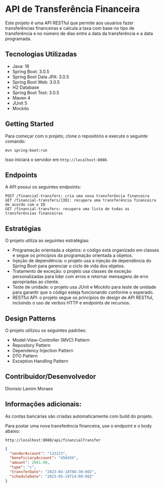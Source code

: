 # API de Transferência Financeira
Este projeto é uma API RESTful que permite aos usuários fazer transferências financeiras e calcula a taxa com base no tipo de transferência e no número de dias entre a data da transferência e a data programada.

## Tecnologias Utilizadas
+ Java: 18
+ Spring Boot: 3.0.5
+ Spring Boot Data JPA: 3.0.5
+ Spring Boot Web: 3.0.5
+ H2 Database
+ Spring Boot Test: 3.0.5
+ Maven 4
+ JUnit 5
+ Mockito

## Getting Started
Para começar com o projeto, clone o repositório e execute o seguinte comando:
```
mvn spring-boot:run
```
Isso iniciará o servidor em `http://localhost:8080`.

## Endpoints
A API possui os seguintes endpoints:
```
POST /financial-transfers: cria uma nova transferência financeira
GET /financial-transfers/{ID}: recupera uma transferência financeira de acordo com o ID
GET /financial-transfers: recupera uma lista de todas as transferências financeiras
```
## Estratégias
O projeto utiliza as seguintes estratégias:

+ Programação orientada a objetos: o código está organizado em classes e segue os princípios da programação orientada a objetos.
+ Injeção de dependência: o projeto usa a injeção de dependência do Spring Boot para gerenciar o ciclo de vida dos objetos.
+ Tratamento de exceção: o projeto usa classes de exceção personalizadas para lidar com erros e retornar mensagens de erro apropriadas ao cliente.
+ Teste de unidade: o projeto usa JUnit e Mockito para teste de unidade para garantir que o código esteja funcionando conforme o esperado.
+ RESTful API: o projeto segue os princípios do design de API RESTful, incluindo o uso de verbos HTTP e endpoints de recursos.

## Design Patterns
O projeto utilizou os seguintes padrões:

+ Model-View-Controller (MVC) Pattern
+ Repository Pattern
+ Dependency Injection Pattern
+ DTO Pattern
+ Exception Handling Pattern

## Contribuidor/Desenvolvedor
Dionisio Lamim Moraes

## Informações adicionais:

As contas bancárias são criadas automaticamente com build do projeto.

Para postar uma nova transferência financeira, use o endpoint e o body abaixo:
```
http://localhost:8080/api/financialTransfer
```
``` Json
{
  "senderAccount": "123123",
  "beneficiaryAccount": "456456",
  "amount": 2001.00,
  "type": "c",
  "transferDate": "2023-04-18T08:30:00Z",
  "scheduleDate": "2023-05-19T14:00:00Z"
}
```

